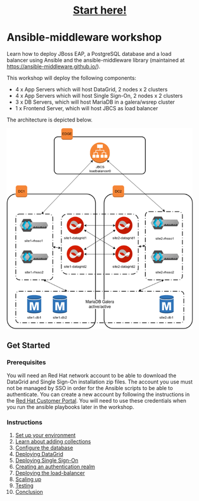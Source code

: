 
<h1 align="center"><a href="https://github.com/ansible-middleware/crossdc-rhsso-workshop/blob/main/instructions/01-environment-setup.md">Start here!</a></h1>

# Ansible-middleware workshop

Learn how to deploy JBoss EAP, a PostgreSQL database and a load balancer using Ansible and the ansible-middleware library (maintained at https://ansible-middleware.github.io/).  

This workshop will deploy the following components:

* 4 x App Servers which will host DataGrid, 2 nodes x 2 clusters
* 4 x App Servers which will host Single Sign-On, 2 nodes x 2 clusters
* 3 x DB Servers, which will host MariaDB in a galera/wsrep cluster
* 1 x Frontend Server, which will host JBCS as load balancer

The architecture is depicted below.

![Workshop architecture](./images/architecture.png)

## Get Started

### Prerequisites

You will need an Red Hat network account to be able to download the DataGrid and Single Sign-On installation zip files.  The account you use must not be managed by SSO in order for the Ansible scripts to be able to authenticate.  You can create a new account by following the instructions in the [Red Hat Customer Portal](https://sso.redhat.com/auth/realms/redhat-external/login-actions/registration?client_id=customer-portal&tab_id=RiPOv96eZ74).  You will need to use these credentials when you run the ansible playbooks later in the workshop.

### Instructions

1. [Set up your environment](instructions/01-environment-setup.md)
2. [Learn about adding collections](instructions/02-adding-collections.md)
3. [Configure the database](instructions/03-configuring-the-database.md)
4. [Deploying DataGrid](instructions/04-deploying-datagrid.md)
5. [Deploying Single Sign-On](instructions/05-deploying-sso.md)
6. [Creating an authentication realm](instructions/06-create-sso-realm.md)
7. [Deploying the load-balancer](instructions/07-deploying-jbcs.md)
8. [Scaling up](instructions/08-scaling-up.md)
9. [Testing](instructions/09-testing.md)
10. [Conclusion](instructions/10-conclusion.md)

